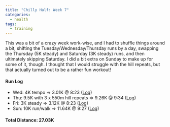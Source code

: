 ```yaml
---
title: "Chilly Half: Week 7"
categories:
  - health
tags:
  - training
---
```


This was a bit of a crazy week work-wise, and I had to shuffle things around a bit, shifting the Tuesday/Wednesday/Thursday runs by a day, swapping the Thursday (5K steady) and Saturday (3K steady) runs, and then ultimately skipping Saturday. I did a bit extra on Sunday to make up for some of it, though. I thought that I would struggle with the hill repeats, but that actually turned out to be a rather fun workout!

#### Run Log

- Wed: 4K tempo &rArr; 3.01K @ 8:23 ([Log](https://runkeeper.com/user/cdevans/activity/1663316568))
- Thu: 9.5K with 3 x 550m hill repeats &rArr; 9.26K @ 9:34 ([Log](https://runkeeper.com/user/cdevans/activity/1663887832))
- Fri: 3K steady &rArr; 3.12K @ 8:23 ([Log](https://runkeeper.com/user/cdevans/activity/1664416999))
- Sun: 10K run/walk &rArr; 11.64K @ 9:27 ([Log](https://runkeeper.com/user/cdevans/activity/1665731636))

#### Total Distance: 27.03K
